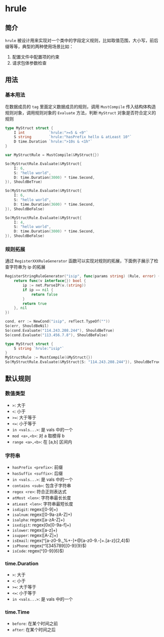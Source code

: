# hrule

## 简介

`hrule` 被设计用来实现对一个类中的字段定义规则，比如取值范围，大小写，前后缀等等，典型的两种使用场景比如：

1. 配置文件中配置项的约束
2. 请求包体参数检查

## 用法

### 基本用法

在数据成员的 `tag` 里面定义数据成员的规则，调用 `MustCompile` 传入结构体构造规则对象，调用规则对象的 `Evaluate` 方法，判断 `MyStruct` 对象是否符合定义的规则

``` go
type MyStruct struct {
    I int           `hrule:">=5 & <9"`
    S string        `hrule:"hasPrefix hello & atLeast 10"`
    D time.Duration `hrule:">10s & <1h"`
}

var MyStructRule = MustCompile(&MyStruct{})

So(MyStructRule.Evaluate(&MyStruct{
    I: 6,
    S: "hello world",
    D: time.Duration(3000) * time.Second,
}), ShouldBeTrue)

So(MyStructRule.Evaluate(&MyStruct{
    I: 6,
    S: "hello world",
    D: time.Duration(3600) * time.Second,
}), ShouldBeFalse)

So(MyStructRule.Evaluate(&MyStruct{
    I: 4,
    S: "hello world",
    D: time.Duration(3000) * time.Second,
}), ShouldBeFalse)
```

### 规则拓展

通过 `RegisterXXXRuleGenerator` 函数可以实现对规则的拓展，下面例子展示了检查字符串为 ip 的拓展

``` go
RegisterStringRuleGenerator("isip", func(params string) (Rule, error) {
    return func(v interface{}) bool {
        ip := net.ParseIP(v.(string))
        if ip == nil {
            return false
        }
        return true
    }, nil
})

cond, err := NewCond("isip", reflect.TypeOf(""))
So(err, ShouldBeNil)
So(cond.Evaluate("114.243.208.244"), ShouldBeTrue)
So(cond.Evaluate("113.456.7.8"), ShouldBeFalse)

type MyStruct struct {
    S string `hrule:"isip"`
}
MyStructRule := MustCompile(&MyStruct{})
So(MyStructRule.Evaluate(&MyStruct{S: "114.243.208.244"}), ShouldBeTrue)
```

## 默认规则

### 数值类型

- `>`: 大于
- `<`: 小于
- `>=`: 大于等于
- `<=`: 小于等于
- `in <vals...>`: 是 vals 中的一个
- `mod <a>,<b>`: 对 a 取模得 b
- `range <a>,<b>`: 在 [a,b] 区间内

### 字符串

- `hasPrefix <prefix>`: 前缀
- `hasSuffix <suffix>`: 后缀
- `in <vals...>`: 是 vals 中的一个
- `contains <sub>`: 包含子字符串
- `regex <re>`: 符合正则表达式
- `atMost <len>`: 字符串最长长度
- `atLeast <len>`: 字符串最短长度
- `isdigit`: regex([0-9]+)
- `isalnum`: regex([0-9a-zA-Z]+)
- `isalpha`: regex([a-zA-Z]+)
- `isxdigit`: regex(0x[0-9a-f]+)
- `islower`: regex([a-z]+)
- `isupper`: regex([A-Z]+)
- `isEmail`: regex(^[a-z0-9._%+-]+@[a-z0-9.-]+\.[a-z]{2,4}$)
- `isPhone`: regex(^1[345789][0-9]{9}$)
- `isCode`: regex(^[0-9]{6}$)

### time.Duration

- `>`: 大于
- `<`: 小于
- `>=`: 大于等于
- `<=`: 小于等于
- `in <vals...>`: 是 vals 中的一个

### time.Time

- `before`: 在某个时间之前
- `after`: 在某个时间之后
